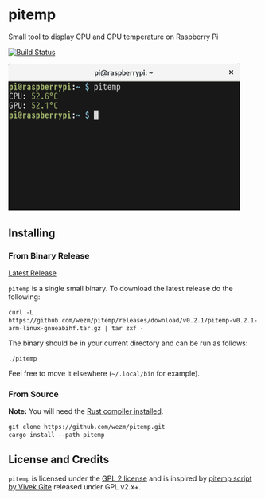 # pitemp

Small tool to display CPU and GPU temperature on Raspberry Pi

[![Build Status](https://api.cirrus-ci.com/github/wezm/pitemp.svg)](https://cirrus-ci.com/github/wezm/pitemp)

<img src="https://raw.githubusercontent.com/wezm/pitemp/master/screenshot.png" alt="Screenshot of pitemp in a terminal window" width="466" />

## Installing

### From Binary Release

[Latest Release][release]

`pitemp` is a single small binary. To download the latest release do the following:

    curl -L https://github.com/wezm/pitemp/releases/download/v0.2.1/pitemp-v0.2.1-arm-linux-gnueabihf.tar.gz | tar zxf -

The binary should be in your current directory and can be run as follows:

    ./pitemp

Feel free to move it elsewhere (`~/.local/bin` for example).

### From Source

**Note:** You will need the [Rust compiler installed][rust].

    git clone https://github.com/wezm/pitemp.git
    cargo install --path pitemp

## License and Credits

`pitemp` is licensed under the [GPL 2 license][license] and is inspired by
[pitemp script by Vivek Gite][nixcraft] released under GPL v2.x+.

[rust]: https://www.rust-lang.org/en-US/install.html
[nixcraft]: https://www.cyberciti.biz/faq/linux-find-out-raspberry-pi-gpu-and-arm-cpu-temperature-command/
[release]: https://github.com/wezm/pitemp/releases/latest
[license]: https://github.com/wezm/pitemp/blob/master/LICENSE
